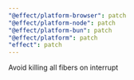 ```yaml
---
"@effect/platform-browser": patch
"@effect/platform-node": patch
"@effect/platform-bun": patch
"@effect/platform": patch
"effect": patch
---
```


Avoid killing all fibers on interrupt
